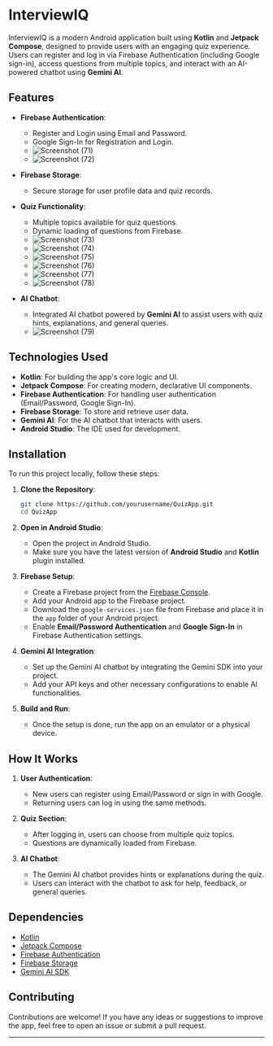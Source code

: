 # InterviewIQ

InterviewIQ is a modern Android application built using **Kotlin** and **Jetpack Compose**, designed to provide users with an engaging quiz experience. Users can register and log in via Firebase Authentication (including Google sign-in), access questions from multiple topics, and interact with an AI-powered chatbot using **Gemini AI**.

## Features

- **Firebase Authentication**:
  - Register and Login using Email and Password.
  - Google Sign-In for Registration and Login.
  - ![Screenshot (71)](https://github.com/user-attachments/assets/3fbd8587-a8b6-4214-a55f-6897584b29ee)
  - ![Screenshot (72)](https://github.com/user-attachments/assets/4199df21-5cc4-4078-abdd-0c7e1e6861c4)
    
  
- **Firebase Storage**:
  - Secure storage for user profile data and quiz records.
  
- **Quiz Functionality**:
  - Multiple topics available for quiz questions.
  - Dynamic loading of questions from Firebase.
  - ![Screenshot (73)](https://github.com/user-attachments/assets/57fe9277-9efb-42d2-b0af-dfd26739ebf8)
  - ![Screenshot (74)](https://github.com/user-attachments/assets/889a9bba-26f4-422c-be05-e1082fffff25)
  - ![Screenshot (75)](https://github.com/user-attachments/assets/e27134bf-84f8-41ba-b2c0-bb1d40830c03)
  - ![Screenshot (76)](https://github.com/user-attachments/assets/879531cc-39b6-4845-ace7-75ccebcb124f)
  - ![Screenshot (77)](https://github.com/user-attachments/assets/49e3a5ac-798b-4a2c-921e-18eec8a48022)
  -  ![Screenshot (78)](https://github.com/user-attachments/assets/0e41c9ed-d890-48d4-b096-3a80f80b709b)

 




- **AI Chatbot**:
  - Integrated AI chatbot powered by **Gemini AI** to assist users with quiz hints, explanations, and general queries.
  - ![Screenshot (79)](https://github.com/user-attachments/assets/763e23a6-5087-4847-898f-c5d0b551c381)
  






## Technologies Used

- **Kotlin**: For building the app's core logic and UI.
- **Jetpack Compose**: For creating modern, declarative UI components.
- **Firebase Authentication**: For handling user authentication (Email/Password, Google Sign-In).
- **Firebase Storage**: To store and retrieve user data.
- **Gemini AI**: For the AI chatbot that interacts with users.
- **Android Studio**: The IDE used for development.

## Installation

To run this project locally, follow these steps:

1. **Clone the Repository**:
   ```bash
   git clone https://github.com/yourusername/QuizApp.git
   cd QuizApp
   ```

2. **Open in Android Studio**:
   - Open the project in Android Studio.
   - Make sure you have the latest version of **Android Studio** and **Kotlin** plugin installed.

3. **Firebase Setup**:
   - Create a Firebase project from the [Firebase Console](https://console.firebase.google.com/).
   - Add your Android app to the Firebase project.
   - Download the `google-services.json` file from Firebase and place it in the `app` folder of your Android project.
   - Enable **Email/Password Authentication** and **Google Sign-In** in Firebase Authentication settings.

4. **Gemini AI Integration**:
   - Set up the Gemini AI chatbot by integrating the Gemini SDK into your project.
   - Add your API keys and other necessary configurations to enable AI functionalities.

5. **Build and Run**:
   - Once the setup is done, run the app on an emulator or a physical device.

## How It Works

1. **User Authentication**:
   - New users can register using Email/Password or sign in with Google.
   - Returning users can log in using the same methods.

2. **Quiz Section**:
   - After logging in, users can choose from multiple quiz topics.
   - Questions are dynamically loaded from Firebase.

3. **AI Chatbot**:
   - The Gemini AI chatbot provides hints or explanations during the quiz.
   - Users can interact with the chatbot to ask for help, feedback, or general queries.

## Dependencies

- [Kotlin](https://kotlinlang.org/)
- [Jetpack Compose](https://developer.android.com/jetpack/compose)
- [Firebase Authentication](https://firebase.google.com/docs/auth)
- [Firebase Storage](https://firebase.google.com/docs/storage)
- [Gemini AI SDK](https://gemini.ai/)

## Contributing

Contributions are welcome! If you have any ideas or suggestions to improve the app, feel free to open an issue or submit a pull request.

---
